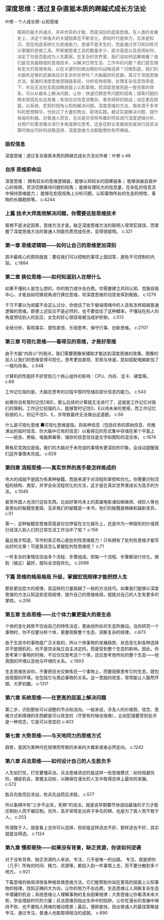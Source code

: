 ## 深度思维：透过复杂直抵本质的跨越式成长方法论

叶修  -  个人成长榜-认知思维

> 精英的最大共通点，并非优异的才能，而是深刻的底层思维。在人类的发展史上，决定个体强大的关键因素在不断变化，原始时代是体力，后来是知识，现在则逐渐转化为思维能力。思维不是天生的，而是通过学习和训练可以掌握的思维工具。所掌握思维工具的数量多少、层次高低以及效用如何，决定了你是否能成为人生赢家。在复杂的世界里，我们该如何运筹帷幄？我们是否具备精细的思维技术，以解决日常生活、工作中的问题？我们是否拥有宏大的思维格局，以在关键时刻做出精妙的战略选择？归根到底，我们的大脑有足够的武器来应对复杂的世界吗？大脑最好的武器，莫过于深度思维方法。普通的浅度思维逻辑链条短，分析视角局限，处理复杂信息效率低下，并且无法在宏观战略层面上认知事物。而深度思维则是一套完善的体系，可以从根本上解决问题，让你：快速切换思考问题的视角；探索问题的根本原因及长远发展；有效应对信息流繁杂、事务琐碎的挑战；站在更高层面，以系统、宏观的视角认知和解决问题。深度思维的方法，既来源于多学科的思想精华，也经过了大量的商业、职场实践，被证实是解决问题、提升格局的利器。对普通人而言，无论是对领导布置的项目进行深度逻辑分析，对用户的需求痛点进行多角度换位思考，还是在职业发展规划或进行投资决策时做出巧妙的战略选择，深度思维方法都能使你有所裨益。

### 版权信息

深度思维：透过复杂直抵本质的跨越式成长方法论作者：叶修 c:48

### 自序 思维即命运

深度思维：
拥有较长的思维逻辑链，能够认知较长的因果链条；
能够突破自我中心的局限，灵活切换看待问题的视角；
能够处理较大的信息量，在杂乱的信息流中保持思维能力；
能够在宏观视角上分析问题，认知事物所处的生态的特性、事物的长期趋势等。 c:4244

### 上篇 技术大师高效解决问题，你需要这些思维技术

智商不是决定因素，思维方法才是。缺乏深度思维方法的聪明人常常犯错误，而掌握了深度思维方法的普通人则能优质完成任务，显得很聪明。 c:321

### 第一章 思维逻辑链——如何让自己的思维更加深刻

其中最核心的原则就是：要往我们可以控制的事项上面回答，避免不可控制的内容。 c:1884

### 第二章 换位思维——如何知道别人在想什么

如果不懂别人是怎么想的，你的努力或许会白费。你需要建立共同认知、克服自我中心，才能自如切换视角进行换位思维，将深度思维的功效发挥到极致。 c:1279

千万不要以为闺蜜不会这么过分，你低估了处于极端情绪中的人具有怎样超越普通逻辑的思维。即便上述反应不是必然的，也不要低估了这种概率。不懂站在别人的角度预估别人的反应，女生的好心很容易被当成驴肝肺。 c:513

全局分析、客观事实、感性直觉、乐观思考、保守行事、创新思维。 c:2707

### 第三章 可视化思维——看得见的思维，才是好思维

由于大脑“内存小”的弱点，我们需要图像来辅助才能达到深度思维的效果。图像的加入让我们的思维变得可视化，思考更加直观、宏观与快速，犹如低配电脑新加了一根内存条。 c:548

计算机的性能好不好受到几个核心组件的影响：CPU、内存、显卡、硬盘等。 c:69

工作记忆指的是，大脑在思考的过程中暂时性储存部分信息的能力。 c:543

如果你没有暂时记住D和E，那么后续的计算就无法进行了，这就是工作记忆对我们的限制。工作记忆较强的人，能够暂时记住D、E以待未来的使用，而工作记忆较弱的人，则记不住D、E，并导致最终无法做出这道题。 c:56

什么是可视化思维
■可视化思维是指，将各种信息（包括任务的原始信息、你推演出的临时信息、你大脑中已有的信息）以看得见的形式集中存储在某个平面上——纸张、黑板、电脑屏幕等，储存的信息往往是文字和图形的混合体。 c:1674

蔡格尼克效应是指，我们的大脑对于未完成的事情有更深刻的印象，会自动提醒我们这件事情未完成。 c:829

### 第四章 流程思维——真实世界的高手是怎样练成的

伟大的成就不是因为有某种秘籍，而是来源于对流程的掌控和优化。你需要识别流程的结构、类型，并学会全流程优化的方法，这才是在真实世界里成长为高手的方法。 c:1045

甚至外国人也流行这些东西。比如好莱坞本土的英雄电影诸如蜘蛛侠、绿巨人等也是类似的秘籍型套路，无非我们的秘籍是一本书，他们的秘籍是蜘蛛和辐射变异。 c:51

第一，这种秘籍型思维究竟是仅仅停留在文化娱乐上，还是作为一种隐形的价值观已经深入到人们的日常生活工作当中了呢？ c:156

最近我才知道，写作的真正核心是批判性思维能力！只有拥有了批判性思维才能写出好的文章！可是我该怎么掌握批判性思维呢？ c:71

一件复杂的事情往往由多个流程、步骤组成，把每一个流程、步骤都进行优化，做到（接近）最好，就叫全流程优化。 c:2088

### 下篇 思维的格局格局 升级，掌握宏观规律才能把控人生

那些更加宏大的规律，其运转的力量超越了一般的方法技巧。如果我们能够以深度思维的方法认知这些宏观规律，提升自己的思维格局，就能对自己的人生有更多的掌控。 c:206

### 第五章 生态思维——比个体力量更强大的是生态

个体的变化趋势不仅由自己的特性决定，更由他所处的生态所推动。当你研究一个事物时，你不仅要分析个体，更要观察整个生态、洞察复杂的规律。 c:873

由于生态中的事物是广泛关联的，所以个体事物的发展趋势、状态变化和各种选择并不是随机的，也不是完全独立自主决定的，而是受到整个生态的影响。因此，你思考某个事物的时候，不应仅仅思考这个个体，还应思考他所处的整个生态——他周围的环境以及他与环境的关系。 c:1903

生态思维告诉你，不要把目光仅聚焦在一个事物上，而要观察思考它的生态，既包括周围的环境，也包括它与周边事物的关系。这一思路的改变，常常能让人豁然开朗、大梦初醒。 c:1317

### 第六章 系统思维——在更高的层面上解决问题

第二步，识别那些可以调整的节点和流向。一般来说，涉及人的价值观、信念、思维方式和情绪的东西都是可以改变的（尽管有时候也很难），比如犯错要受到批评是一种信念，它是可以改变的 c:403

### 第七章 大势思维——与天地同力的思维方式

趋势，是因为某种内在规律而导致的未来的大概率或者必然走向。 c:1242

### 第八章 兵法思维——如何设计自己的人生胜负手

人生如打仗，打仗要懂兵法。兵法思维讲述的是这样一些思维模式：如何规避风险，捕捉机会，掌握主动权，以确保在漫长的人生中取得总体上最优的发展。 c:573

胜兵先胜而后求战，败兵先战而后求胜。 c:577

所以象棋中有“三步不出车，死棋”的说法，就是说早期要尽快调动最强的子力才能压制别人而不被压制。另外，高手常常走出弃子争先的棋，也是为了致人而不致于人。 c:253

所谓致于人，就是看上去你可以选择，但却是这样选也不好，那样选也不好，其实就是没得选。 c:1124

### 第九章 慢即是快——如果没有背景，缺乏资源，你该如何逆袭

对于没有背景、缺乏资源的人来说，专注，几乎是唯一的出路。
专注，就是把你（几乎）所有的时间、精力、资源等，都投入到一件事情上去，而不要分散到多个地方。 c:921

下篇思维的格局讲授各种格局类思维方法，它们能帮助你站在更高的层面上认知事物的规律，找到正确的大方向，让你的努力不会白费。生态思维让人洞察复杂生态中潜藏的机会；系统思维让人理解事物的复杂因果规律；大势思维让你看清未来大势，学会借助时代的力量；兵法思维则指出生命中的陷阱，让你在漫长的发展中保持不败，也不要陷入两难的被动情景；最后，慢即是快，指出普通人的最佳策略是专注，通过专注，普通人也能取得相当的成就。 c:890
